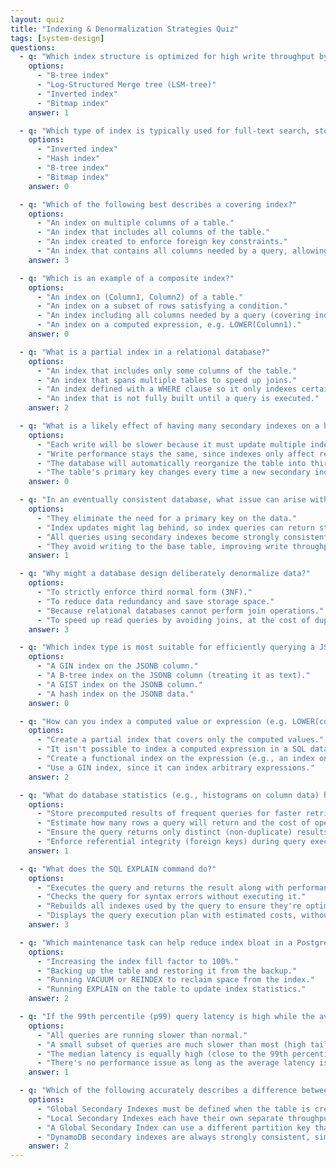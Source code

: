 ```yaml
---
layout: quiz
title: "Indexing & Denormalization Strategies Quiz"
tags: [system-design]
questions:
  - q: "Which index structure is optimized for high write throughput by batching writes and later merging data (compaction)?"
    options:
      - "B-tree index"
      - "Log-Structured Merge tree (LSM-tree)"
      - "Inverted index"
      - "Bitmap index"
    answer: 1

  - q: "Which type of index is typically used for full-text search, storing a mapping from terms to the documents or rows that contain them?"
    options:
      - "Inverted index"
      - "Hash index"
      - "B-tree index"
      - "Bitmap index"
    answer: 0

  - q: "Which of the following best describes a covering index?"
    options:
      - "An index on multiple columns of a table."
      - "An index that includes all columns of the table."
      - "An index created to enforce foreign key constraints."
      - "An index that contains all columns needed by a query, allowing it to be answered from the index alone."
    answer: 3

  - q: "Which is an example of a composite index?"
    options:
      - "An index on (Column1, Column2) of a table."
      - "An index on a subset of rows satisfying a condition."
      - "An index including all columns needed by a query (covering index)."
      - "An index on a computed expression, e.g. LOWER(Column1)."
    answer: 0

  - q: "What is a partial index in a relational database?"
    options:
      - "An index that includes only some columns of the table."
      - "An index that spans multiple tables to speed up joins."
      - "An index defined with a WHERE clause so it only indexes certain rows."
      - "An index that is not fully built until a query is executed."
    answer: 2

  - q: "What is a likely effect of having many secondary indexes on a heavily updated (write-intensive) table?"
    options:
      - "Each write will be slower because it must update multiple indexes (increasing write amplification)."
      - "Write performance stays the same, since indexes only affect read queries."
      - "The database will automatically reorganize the table into third normal form to reduce writes."
      - "The table's primary key changes every time a new secondary index is added."
    answer: 0

  - q: "In an eventually consistent database, what issue can arise with secondary indexes?"
    options:
      - "They eliminate the need for a primary key on the data."
      - "Index updates might lag behind, so index queries can return stale data."
      - "All queries using secondary indexes become strongly consistent reads."
      - "They avoid writing to the base table, improving write throughput."
    answer: 1

  - q: "Why might a database design deliberately denormalize data?"
    options:
      - "To strictly enforce third normal form (3NF)."
      - "To reduce data redundancy and save storage space."
      - "Because relational databases cannot perform join operations."
      - "To speed up read queries by avoiding joins, at the cost of duplicating data and complicating writes."
    answer: 3

  - q: "Which index type is most suitable for efficiently querying a JSONB column for a specific key-value pair in PostgreSQL?"
    options:
      - "A GIN index on the JSONB column."
      - "A B-tree index on the JSONB column (treating it as text)."
      - "A GIST index on the JSONB column."
      - "A hash index on the JSONB data."
    answer: 0

  - q: "How can you index a computed value or expression (e.g. LOWER(column)) in PostgreSQL?"
    options:
      - "Create a partial index that covers only the computed values."
      - "It isn't possible to index a computed expression in a SQL database."
      - "Create a functional index on the expression (e.g., an index on LOWER(column))."
      - "Use a GIN index, since it can index arbitrary expressions."
    answer: 2

  - q: "What do database statistics (e.g., histograms on column data) help the query optimizer do?"
    options:
      - "Store precomputed results of frequent queries for faster retrieval."
      - "Estimate how many rows a query will return and the cost of operations, to choose an efficient plan."
      - "Ensure the query returns only distinct (non-duplicate) results."
      - "Enforce referential integrity (foreign keys) during query execution."
    answer: 1

  - q: "What does the SQL EXPLAIN command do?"
    options:
      - "Executes the query and returns the result along with performance metrics."
      - "Checks the query for syntax errors without executing it."
      - "Rebuilds all indexes used by the query to ensure they're optimal."
      - "Displays the query execution plan with estimated costs, without actually running the query."
    answer: 3

  - q: "Which maintenance task can help reduce index bloat in a PostgreSQL database?"
    options:
      - "Increasing the index fill factor to 100%."
      - "Backing up the table and restoring it from the backup."
      - "Running VACUUM or REINDEX to reclaim space from the index."
      - "Running EXPLAIN on the table to update index statistics."
    answer: 2

  - q: "If the 99th percentile (p99) query latency is high while the average latency remains low, what does this suggest?"
    options:
      - "All queries are running slower than normal."
      - "A small subset of queries are much slower than most (high tail latency), perhaps due to issues like index bloat or other outliers."
      - "The median latency is equally high (close to the 99th percentile)."
      - "There's no performance issue as long as the average latency is low."
    answer: 1

  - q: "Which of the following accurately describes a difference between a DynamoDB Global Secondary Index (GSI) and a Local Secondary Index (LSI)?"
    options:
      - "Global Secondary Indexes must be defined when the table is created, whereas Local Secondary Indexes can be added to an existing table."
      - "Local Secondary Indexes each have their own separate throughput capacity, unlike Global Secondary Indexes."
      - "A Global Secondary Index can use a different partition key than the base table, whereas a Local Secondary Index shares the base table's partition key."
      - "DynamoDB secondary indexes are always strongly consistent, similar to indexes in relational databases."
    answer: 2
---
```

